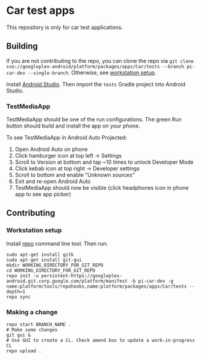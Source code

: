 # Car test apps

This repository is only for car test applications.

## Building

If you are not contributing to the repo, you can clone the repo via `git clone sso://googleplex-android/platform/packages/apps/Car/tests --branch pi-car-dev --single-branch`. Otherwise, see [workstation setup](#workstation-setup).

Install [Android Studio](go/install-android-studio). Then import the `tests` Gradle project into Android Studio.

### TestMediaApp

TestMediaApp should be one of the run configurations. The green Run button should build and install the app on your phone.

To see TestMediaApp in Android Auto Projected:

1. Open Android Auto on phone
2. Click hamburger icon at top left -> Settings
3. Scroll to Version at bottom and tap ~10 times to unlock Developer Mode
4. Click kebab icon at top right -> Developer settings
5. Scroll to bottom and enable "Unknown sources"
6. Exit and re-open Android Auto
7. TestMediaApp should now be visible (click headphones icon in phone app to see app picker)

## Contributing

### Workstation setup

Install [repo](https://source.android.com/setup/build/downloading#installing-repo) command line tool. Then run:

```
sudo apt-get install gitk
sudo apt-get install git-gui
mkdir WORKING_DIRECTORY_FOR_GIT_REPO
cd WORKING_DIRECTORY_FOR_GIT_REPO
repo init -u persistent-https://googleplex-android.git.corp.google.com/platform/manifest -b pi-car-dev -g name:platform/tools/repohooks,name:platform/packages/apps/Car/tests --depth=1
repo sync
```

### Making a change

```
repo start BRANCH_NAME .
# Make some changes
git gui &
# Use GUI to create a CL. Check amend box to update a work-in-progress CL
repo upload .
```

